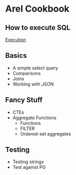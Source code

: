 # Arel Cookbook

## How to execute SQL

[Execution](execution.md)

## Basics

- A simple select query
- Comparisons
- Joins
- Working with JSON

## Fancy Stuff

- CTEs
- Aggregate Functions
  - Functions
  - FILTER
  - Ordered-set aggregates

## Testing

- Testing strings
- Test against PG
